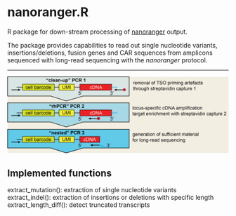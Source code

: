 # nanoranger.R
R package for down-stream processing of [nanoranger](https://github.com/mehdiborji/nanoranger) output.

The package provides capabilities to read out single nucleotide variants, insertions/deletions,
fusion genes and CAR sequences from amplicons sequenced with long-read sequencing with the *nanoranger* protocol. 

---

![PCR scheme](man/20230212_PCR_scheme.png)

## Implemented functions

extract_mutation(): extraction of single nucleotide variants<br>
extract_indel(): extraction of insertions or deletions with specific length<br>
extract_length_diff(): detect truncated transcripts 
